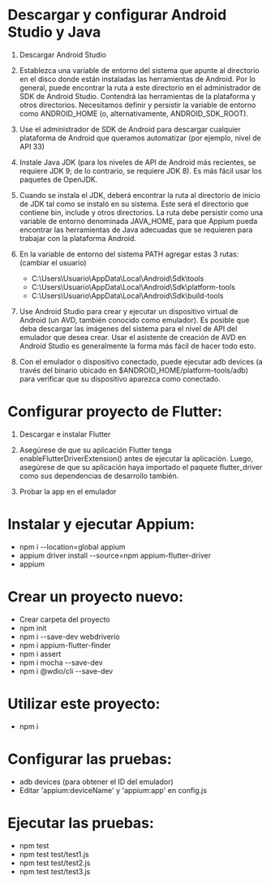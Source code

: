 # Descargar y configurar Android Studio y Java

1. Descargar Android Studio

2. Establezca una variable de entorno del sistema que apunte al directorio en el disco donde están instaladas las herramientas de Android. Por lo general, puede encontrar la ruta a este directorio en el administrador de SDK de Android Studio. Contendrá las herramientas de la plataforma y otros directorios. Necesitamos definir y persistir la variable de entorno como ANDROID_HOME (o, alternativamente, ANDROID_SDK_ROOT).

3. Use el administrador de SDK de Android para descargar cualquier plataforma de Android que queramos automatizar (por ejemplo, nivel de API 33)

4. Instale Java JDK (para los niveles de API de Android más recientes, se requiere JDK 9; de lo contrario, se requiere JDK 8). Es más fácil usar los paquetes de OpenJDK.

5. Cuando se instala el JDK, deberá encontrar la ruta al directorio de inicio de JDK tal como se instaló en su sistema. Este será el directorio que contiene bin, include y otros directorios. La ruta debe persistir como una variable de entorno denominada JAVA_HOME, para que Appium pueda encontrar las herramientas de Java adecuadas que se requieren para trabajar con la plataforma Android.

6. En la variable de entorno del sistema PATH agregar estas 3 rutas: (cambiar el usuario)
    - C:\Users\Usuario\AppData\Local\Android\Sdk\tools
    - C:\Users\Usuario\AppData\Local\Android\Sdk\platform-tools
    - C:\Users\Usuario\AppData\Local\Android\Sdk\build-tools

7. Use Android Studio para crear y ejecutar un dispositivo virtual de Android (un AVD, también conocido como emulador). Es posible que deba descargar las imágenes del sistema para el nivel de API del emulador que desea crear. Usar el asistente de creación de AVD en Android Studio es generalmente la forma más fácil de hacer todo esto.

8. Con el emulador o dispositivo conectado, puede ejecutar adb devices (a través del binario ubicado en $ANDROID_HOME/platform-tools/adb) para verificar que su dispositivo aparezca como conectado.

# Configurar proyecto de Flutter:

1. Descargar e instalar Flutter

2. Asegúrese de que su aplicación Flutter tenga enableFlutterDriverExtension() antes de ejecutar la aplicación. Luego, asegúrese de que su aplicación haya importado el paquete flutter_driver como sus dependencias de desarrollo también.

3. Probar la app en el emulador

# Instalar y ejecutar Appium: 

- npm i --location=global appium
- appium driver install --source=npm appium-flutter-driver
- appium

# Crear un proyecto nuevo:

- Crear carpeta del proyecto
- npm init
- npm i --save-dev webdriverio
- npm i appium-flutter-finder
- npm i assert
- npm i mocha --save-dev
- npm i @wdio/cli --save-dev

# Utilizar este proyecto:

- npm i

# Configurar las pruebas:

- adb devices (para obtener el ID del emulador)
- Editar 'appium:deviceName' y 'appium:app' en config.js

# Ejecutar las pruebas:

- npm test
- npm test test/test1.js
- npm test test/test2.js
- npm test test/test3.js